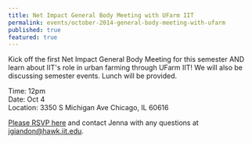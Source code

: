 ```yaml
---
title: Net Impact General Body Meeting with UFarm IIT
permalink: events/october-2014-general-body-meeting-with-ufarm
published: true
featured: true
---
```


Kick off the first Net Impact General Body Meeting for this semester AND learn about IIT's role in urban farming through UFarm IIT! We will also be discussing semester events. Lunch will be provided.

Time: 12pm<br>
Date: Oct 4<br>
Location: 3350 S Michigan Ave Chicago, IL 60616

[Please RSVP here](https://docs.google.com/forms/d/1ilf1LU10alQpmNSgdESuCmLXpEAWsYTeSQnqRkKPuOU/viewform?usp=send_form) and contact Jenna with any questions at jgiandon@hawk.iit.edu.
